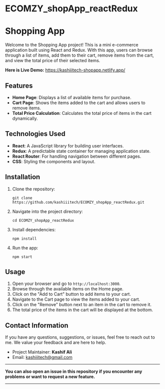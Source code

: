 # ECOMZY_shopApp_reactRedux

# Shopping App

Welcome to the Shopping App project! This is a mini e-commerce application built using React and Redux. With this app, users can browse through a list of items, add them to their cart, remove items from the cart, and view the total price of their selected items.

**Here is Live Demo:** https://kashiiitech-shopapp.netlify.app/

## Features

- **Home Page**: Displays a list of available items for purchase.
- **Cart Page**: Shows the items added to the cart and allows users to remove items.
- **Total Price Calculation**: Calculates the total price of items in the cart dynamically.

## Technologies Used

- **React**: A JavaScript library for building user interfaces.
- **Redux**: A predictable state container for managing application state.
- **React Router**: For handling navigation between different pages.
- **CSS**: Styling the components and layout.

## Installation

1. Clone the repository:

    ```
    git clone https://github.com/kashiiitech/ECOMZY_shopApp_reactRedux.git
    ```

2. Navigate into the project directory:

    ```
    cd ECOMZY_shopApp_reactRedux
    ```

3. Install dependencies:

    ```
    npm install
    ```

4. Run the app:

    ```
    npm start
    ```

## Usage

1. Open your browser and go to `http://localhost:3000`.
2. Browse through the available items on the Home page.
3. Click on the "Add to Cart" button to add items to your cart.
4. Navigate to the Cart page to view the items added to your cart.
5. Click on the "Remove" button next to an item in the cart to remove it.
6. The total price of the items in the cart will be displayed at the bottom.

## Contact Information

If you have any questions, suggestions, or issues, feel free to reach out to me. We value your feedback and are here to help.

- Project Maintainer: **Kashif Ali**
- Email: kashiiitech@gmail.com
---

**You can also open an issue in this repository if you encounter any problems or want to request a new feature.**

---
